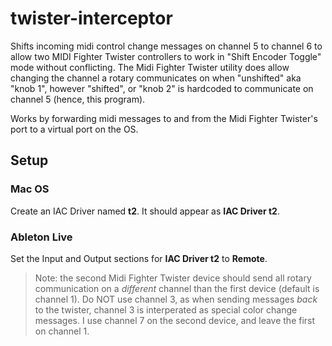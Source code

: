 # twister-interceptor

Shifts incoming midi control change messages on channel 5 to channel 6 to allow
two MIDI Fighter Twister controllers to work in "Shift Encoder Toggle" mode
without conflicting. The Midi Fighter Twister utility does allow changing the
channel a rotary communicates on when "unshifted" aka "knob 1", however
"shifted", or "knob 2" is hardcoded to communicate on channel 5 (hence, this
program).

Works by forwarding midi messages to and from the Midi Fighter Twister's port to
a virtual port on the OS.

## Setup

### Mac OS

Create an IAC Driver named **t2**. It should appear as **IAC Driver t2**.

### Ableton Live

Set the Input and Output sections for **IAC Driver t2** to **Remote**.

> Note: the second Midi Fighter Twister device should send all rotary
> communication on a _different_ channel than the first device (default is
> channel 1). Do NOT use channel 3, as when sending messages _back_ to the
> twister, channel 3 is interperated as special color change messages. I use
> channel 7 on the second device, and leave the first on channel 1.
